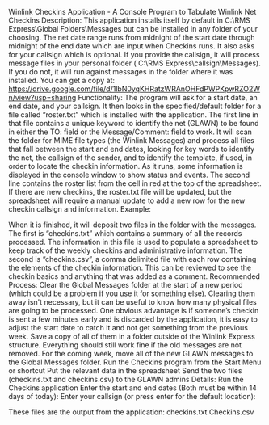 Winlink Checkins Application - A Console Program to Tabulate Winlink Net Checkins
Description:
This application installs itself by default in C:\RMS Express\Global Folders\Messages but can be installed in any folder of your choosing. The net date range runs from midnight of the start date through midnight of the end date which are input when Checkins runs. It also asks for your callsign which is optional. If you provide the callsign, it will process message files in your personal folder ( C:\RMS Express\callsign\Messages). If you do not, it will run against messages in the folder where it was installed. You can get a copy at: https://drive.google.com/file/d/1lbN0yqKHRatzWRAnOHFdPWPKpwRZO2Wn/view?usp=sharing
Functionality:
The program will ask for a start date, an end date, and your callsign. It then looks in the specified/default folder for a file called “roster.txt” which is installed with the application. The first line in that file contains a unique keyword to identify the net (GLAWN) to be found in either the TO: field or the Message/Comment: field to work. It will scan the folder for MIME file types (the Winlink Messages) and process all files that fall between the start and end dates, looking for key words to identify the net, the callsign of the sender, and to identify the template, if used, in order to locate the checkin information. As it runs, some information is displayed in the console window to show status and events. The second line contains the roster list from the cell in red at the top of the spreadsheet. If there are new checkins, the roster.txt file will be updated, but the spreadsheet will require a manual update to add a new row for the new checkin callsign and information. 
Example:

When it is finished, it will deposit two files in the folder with the messages. The first is “checkins.txt” which contains a summary of all the records processed. The information in this file is used to populate a spreadsheet to keep track of the weekly checkins and administrative information. The second is “checkins.csv”, a comma delimited file with each row containing the elements of the checkin information. This can be reviewed to see the checkin basics and anything that was added as a comment.
Recommended Process:
Clear the Global Messages folder at the start of a new period (which could be a problem if you use it for something else). Clearing them away isn't necessary, but it can be useful to know how many physical files are going to be processed. One obvious advantage is if someone’s checkin is sent a few minutes early and is discarded by the application, it is easy to adjust the start date to catch it and not get something from the previous week. Save a copy of all of them in a folder outside of the Winlink Express structure. Everything should still work fine if the old messages are not removed.
For the coming week, move all of the new GLAWN messages to the Global Messages folder.
Run the Checkins program from the Start Menu or shortcut
Put the relevant data in the spreadsheet
Send the two files (checkins.txt and checkins.csv) to the GLAWN admins
Details:
Run the Checkins application
Enter the start and end dates (Both must be within 14 days of today):
Enter your callsign (or press enter for the default location):

These files are the output from the application:
checkins.txt
Checkins.csv
